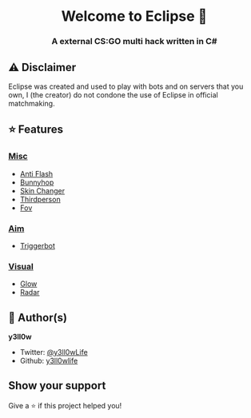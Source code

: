 <h1 align="center">Welcome to Eclipse 👋</h1>
<p>
</p>

<h3 align="center">A external CS:GO multi hack written in C#</h6>

## ⚠️ Disclaimer 
Eclipse was created and used to play with bots and on servers that you own, I (the creator) do not condone the use of Eclipse in
official matchmaking.



## ⭐️ Features
### [**Misc**](https://github.com/y3ll0wlife/Eclipse/wiki/Features#misc)
- [Anti Flash](https://github.com/y3ll0wlife/Eclipse/wiki/Features#anti-flash)
- [Bunnyhop](https://github.com/y3ll0wlife/Eclipse/wiki/Features#bunnyhop)
- [Skin Changer](https://github.com/y3ll0wlife/Eclipse/wiki/Features#skin-changer)
- [Thirdperson](https://github.com/y3ll0wlife/Eclipse/wiki/Features#thirdperson)
- [Fov](https://github.com/y3ll0wlife/Eclipse/wiki/Features#fov)

### [**Aim**](https://github.com/y3ll0wlife/Eclipse/wiki/Features#aim)
- [Triggerbot](https://github.com/y3ll0wlife/Eclipse/wiki/Features#triggerbot)

### [**Visual**](https://github.com/y3ll0wlife/Eclipse/wiki/Features#visual)
- [Glow](https://github.com/y3ll0wlife/Eclipse/wiki/Features#glow)
- [Radar](https://github.com/y3ll0wlife/Eclipse/wiki/Features#radar)


## 👤 Author(s)
 **y3ll0w**

* Twitter: [@y3ll0wLife](https://twitter.com/y3ll0wLife)
* Github: [y3ll0wlife](https://github.com/y3ll0wlife)

## Show your support
Give a ⭐️ if this project helped you!
